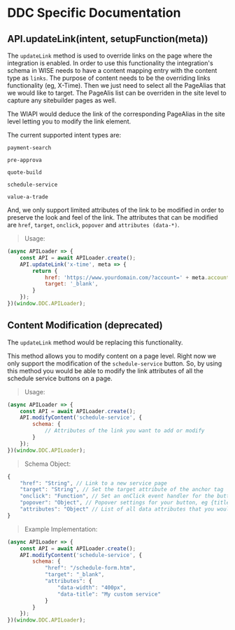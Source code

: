 # DDC Specific Documentation

## API.updateLink(intent, setupFunction(meta))
The `updateLink` method is used to override links on the page where the integration is enabled. 
In order to use this functionality the integration's schema in WISE needs to have a content mapping entry with the content type as `links`.
The purpose of content needs to be the overriding links functionality (eg, X-Time). Then we just need to select all the PageAlias that we would like to target.
The PageAlis list can be overriden in the site level to capture any sitebuilder pages as well.

The WIAPI would deduce the link of the corresponding PageAlias in the site level letting you to modify the link element.

The current supported intent types are: 

`payment-search`

`pre-approva`

`quote-build`

`schedule-service`

`value-a-trade`

And, we only support limited attributes of the link to be modified in order to preserve the look and feel of the link.
The attributes that can be modified are `href`, `target`, `onclick`, `popover` and `attributes (data-*)`.

> Usage:

```javascript
(async APILoader => {
	const API = await APILoader.create();
	API.updateLink('x-time', meta => {
		return {
			href: 'https://www.yourdomain.com/?account=' + meta.accountId,
			target: '_blank',
		}
	});
})(window.DDC.APILoader);
```

## Content Modification (deprecated)

The `updateLink` method would be replacing this functionality.

This method allows you to modify content on a page level. Right now we only support the modification of the `schedule-service` button. So, by using this method you would be able to modify the link attributes of all the schedule service buttons on a page.

> Usage:

```javascript
(async APILoader => {
	const API = await APILoader.create();
	API.modifyContent('schedule-service', {
		schema: {
			// Attributes of the link you want to add or modify
		}
	});
})(window.DDC.APILoader);
```

> Schema Object:

```javascript
{
	"href": "String", // Link to a new service page
	"target": "String", // Set the target attribute of the anchor tag
	"onclick": "Function", // Set an onClick event handler for the button. Remember to reset the href of the button while setting a click event.
	"popover": "Object", // Popover settings for your button, eg {title: "heading", content: "popover text"}
	"attributes": "Object" // List of all data attributes that you would want to add to the button
}
```

> Example Implementation:

```javascript
(async APILoader => {
	const API = await APILoader.create();
	API.modifyContent('schedule-service', {
		schema: {
			"href": "/schedule-form.htm",
			"target": "_blank",
			"attributes": {
				"data-width": "400px",
				"data-title": "My custom service"
			}
		}
	});
})(window.DDC.APILoader);
```
